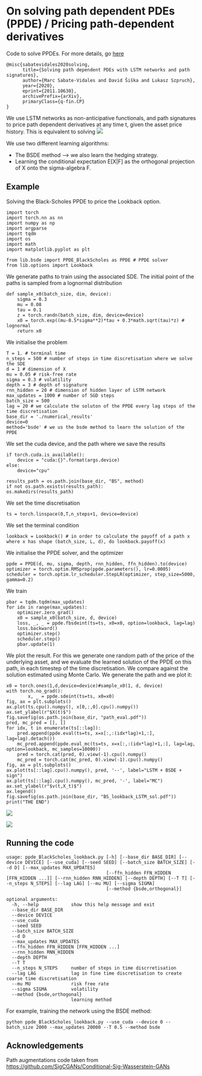 # On solving path dependent PDEs (PPDE) / Pricing path-dependent derivatives
Code to solve PPDEs. For more details, go [here](https://arxiv.org/abs/2011.10630)
    
    @misc{sabatevidales2020solving,
          title={Solving path dependent PDEs with LSTM networks and path signatures}, 
          author={Marc Sabate-Vidales and David Šiška and Lukasz Szpruch},
          year={2020},
          eprint={2011.10630},
          archivePrefix={arXiv},
          primaryClass={q-fin.CP}
    }


We use LSTM networks as non-anticipative functionals, and path signatures to price path dependent derivatives at any time t, given the asset price history.
This is equivalent to solving
![](/images_readme/ppde.png)

We use two different learning algorithms:
- The BSDE method --> we also learn the hedging strategy.
- Learning the conditional expectation E[X|F] as the orthogonal projection of X onto the sigma-algebra F. 


## Example
Solving the Black-Scholes PPDE to price the Lookback option.
```
import torch
import torch.nn as nn
import numpy as np
import argparse
import tqdm
import os
import math
import matplotlib.pyplot as plt

from lib.bsde import PPDE_BlackScholes as PPDE # PPDE solver
from lib.options import Lookback
```
We generate paths to train using the associated SDE. The initial point of the paths is sampled from a lognormal distribution
```
def sample_x0(batch_size, dim, device):
    sigma = 0.3
    mu = 0.08
    tau = 0.1
    z = torch.randn(batch_size, dim, device=device)
    x0 = torch.exp((mu-0.5*sigma**2)*tau + 0.3*math.sqrt(tau)*z) # lognormal
    return x0
```
We initialise the problem
```
T = 1. # terminal time
n_steps = 500 # number of steps in time discretisation where we solve the SDE
d = 1 # dimension of X
mu = 0.05 # risk-free rate
sigma = 0.3 # volatility 
depth = 3 # depth of signature
rnn_hidden = 20 # dimension of hidden layer of LSTM network
max_updates = 1000 # number of SGD steps
batch_size = 500
lag = 20 # we calculate the soluton of the PPDE every lag steps of the time discretisation
base_dir = './numerical_results'
device=0
method='bsde' # we us the bsde method to learn the solution of the PPDE
```
We set the cuda device, and the path where we save the results
```
if torch.cuda.is_available():
    device = "cuda:{}".format(args.device)
else:
    device="cpu"

results_path = os.path.join(base_dir, "BS", method)
if not os.path.exists(results_path):
os.makedirs(results_path)
```
We set the time discretisation
```
ts = torch.linspace(0,T,n_steps+1, device=device)  
```
We set the terminal condition
```
lookback = Lookback() # in order to calculate the payoff of a path x where x has shape (batch_size, L, d), do lookback.payoff(x)
```
We initialise the PPDE solver, and the optimizer
```
ppde = PPDE(d, mu, sigma, depth, rnn_hidden, ffn_hidden).to(device)
optimizer = torch.optim.RMSprop(ppde.parameters(), lr=0.0005)
scheduler = torch.optim.lr_scheduler.StepLR(optimizer, step_size=5000, gamma=0.2)
```
We train
```
pbar = tqdm.tqdm(max_updates)
for idx in range(max_updates):
    optimizer.zero_grad()
    x0 = sample_x0(batch_size, d, device)
    loss, _, _ = ppde.fbsdeint(ts=ts, x0=x0, option=lookback, lag=lag)
    loss.backward()
    optimizer.step()
    scheduler.step()
    pbar.update(1)
```
We plot the result. For this we generate one random path of the price of the underlying asset, and we evaluate the learned solution of the PPDE on this path, in each timestep of the time discretisation. We compare against the solution estimated using Monte Carlo. 
We generate the path and we plot it:
```
x0 = torch.ones(1,d,device=device)#sample_x0(1, d, device)
with torch.no_grad():
        x, _ = ppde.sdeint(ts=ts, x0=x0)
fig, ax = plt.subplots()
ax.plot(ts.cpu().numpy(), x[0,:,0].cpu().numpy())
ax.set_ylabel(r"$X(t)$")
fig.savefig(os.path.join(base_dir, "path_eval.pdf"))
pred, mc_pred = [], []
for idx, t in enumerate(ts[::lag]):
    pred.append(ppde.eval(ts=ts, x=x[:,:(idx*lag)+1,:], lag=lag).detach())
    mc_pred.append(ppde.eval_mc(ts=ts, x=x[:,:(idx*lag)+1,:], lag=lag, option=lookback, mc_samples=10000))
    pred = torch.cat(pred, 0).view(-1).cpu().numpy()
    mc_pred = torch.cat(mc_pred, 0).view(-1).cpu().numpy()
fig, ax = plt.subplots()
ax.plot(ts[::lag].cpu().numpy(), pred, '--', label="LSTM + BSDE + sign")
ax.plot(ts[::lag].cpu().numpy(), mc_pred, '-', label="MC")
ax.set_ylabel(r"$v(t,X_t)$")
ax.legend()
fig.savefig(os.path.join(base_dir, "BS_lookback_LSTM_sol.pdf"))
print("THE END")

```
![](/images_readme/path_eval.png)

![](/images_readme/BS_lookback_LSTM_sol.png)



## Running the code

```
usage: ppde_BlackScholes_lookback.py [-h] [--base_dir BASE_DIR] [--device DEVICE] [--use_cuda] [--seed SEED] [--batch_size BATCH_SIZE] [--d D] [--max_updates MAX_UPDATES]
                                     [--ffn_hidden FFN_HIDDEN [FFN_HIDDEN ...]] [--rnn_hidden RNN_HIDDEN] [--depth DEPTH] [--T T] [--n_steps N_STEPS] [--lag LAG] [--mu MU] [--sigma SIGMA]
                                     [--method {bsde,orthogonal}]

optional arguments:
  -h, --help            show this help message and exit
  --base_dir BASE_DIR
  --device DEVICE
  --use_cuda
  --seed SEED
  --batch_size BATCH_SIZE
  --d D
  --max_updates MAX_UPDATES
  --ffn_hidden FFN_HIDDEN [FFN_HIDDEN ...]
  --rnn_hidden RNN_HIDDEN
  --depth DEPTH
  --T T
  --n_steps N_STEPS     number of steps in time discrretisation
  --lag LAG             lag in fine time discretisation to create coarse time discretisation
  --mu MU               risk free rate
  --sigma SIGMA         volatility
  --method {bsde,orthogonal}
                        learning method
```

For example, training the network using the BSDE method:
```
python ppde_BlackScholes_lookback.py --use_cuda --device 0 --batch_size 2000 --max_updates 20000 --T 0.5 --method bsde
```

## Acknowledgements
Path augmentations code taken from https://github.com/SigCGANs/Conditional-Sig-Wasserstein-GANs


